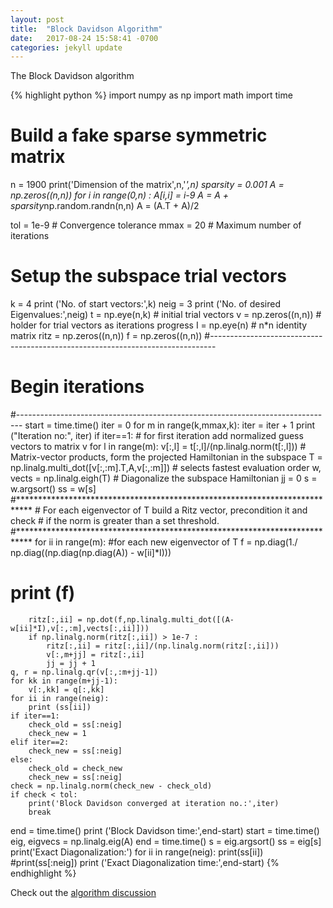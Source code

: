 ```yaml
---
layout: post
title:  "Block Davidson Algorithm"
date:   2017-08-24 15:58:41 -0700
categories: jekyll update
---
```

The Block Davidson algorithm

{% highlight python %}
import numpy as np
import math
import time

# Build a fake sparse symmetric matrix
n = 1900
print('Dimension of the matrix',n,'*',n)
sparsity = 0.001
A = np.zeros((n,n))
for i in range(0,n) :
    A[i,i] = i-9
A = A + sparsity*np.random.randn(n,n)
A = (A.T + A)/2

tol = 1e-9             # Convergence tolerance
mmax = 20              # Maximum number of iterations

# Setup the subspace trial vectors
k = 4
print ('No. of start vectors:',k)
neig = 3
print ('No. of desired Eigenvalues:',neig)
t = np.eye(n,k) # initial trial vectors
v = np.zeros((n,n)) # holder for trial vectors as iterations progress
I = np.eye(n) # n*n identity matrix
ritz = np.zeros((n,n))
f = np.zeros((n,n))
#-------------------------------------------------------------------------------
# Begin iterations
#-------------------------------------------------------------------------------
start = time.time()
iter = 0
for m in range(k,mmax,k):
    iter = iter + 1
    print ("Iteration no:", iter)
    if iter==1:  # for first iteration add normalized guess vectors to matrix v
        for l in range(m):
            v[:,l] = t[:,l]/(np.linalg.norm(t[:,l]))
    # Matrix-vector products, form the projected Hamiltonian in the subspace
    T = np.linalg.multi_dot([v[:,:m].T,A,v[:,:m]]) # selects fastest evaluation order
    w, vects = np.linalg.eigh(T) # Diagonalize the subspace Hamiltonian
    jj = 0
    s = w.argsort()
    ss = w[s]
    #***************************************************************************
    # For each eigenvector of T build a Ritz vector, precondition it and check
    # if the norm is greater than a set threshold.
    #***************************************************************************
    for ii in range(m): #for each new eigenvector of T
        f = np.diag(1./ np.diag((np.diag(np.diag(A)) - w[ii]*I)))
#        print (f)
        ritz[:,ii] = np.dot(f,np.linalg.multi_dot([(A-w[ii]*I),v[:,:m],vects[:,ii]]))
        if np.linalg.norm(ritz[:,ii]) > 1e-7 :
            ritz[:,ii] = ritz[:,ii]/(np.linalg.norm(ritz[:,ii]))
            v[:,m+jj] = ritz[:,ii]
            jj = jj + 1
    q, r = np.linalg.qr(v[:,:m+jj-1])
    for kk in range(m+jj-1):
        v[:,kk] = q[:,kk]
    for ii in range(neig):
        print (ss[ii])
    if iter==1:
        check_old = ss[:neig]
        check_new = 1
    elif iter==2:
        check_new = ss[:neig]
    else:
        check_old = check_new
        check_new = ss[:neig]
    check = np.linalg.norm(check_new - check_old)
    if check < tol:
        print('Block Davidson converged at iteration no.:',iter)
        break
end = time.time()
print ('Block Davidson time:',end-start)
start = time.time()
eig, eigvecs = np.linalg.eig(A)
end = time.time()
s = eig.argsort()
ss = eig[s]
print('Exact Diagonalization:')
for ii in range(neig):
    print(ss[ii])
#print(ss[:neig])
print ('Exact Diagonalization time:',end-start)
{% endhighlight %}

Check out the [algorithm discussion][crawdad-davidson]

[crawdad-davidson]: http://sirius.chem.vt.edu/wiki/doku.php?id=crawdad:programming:project13
